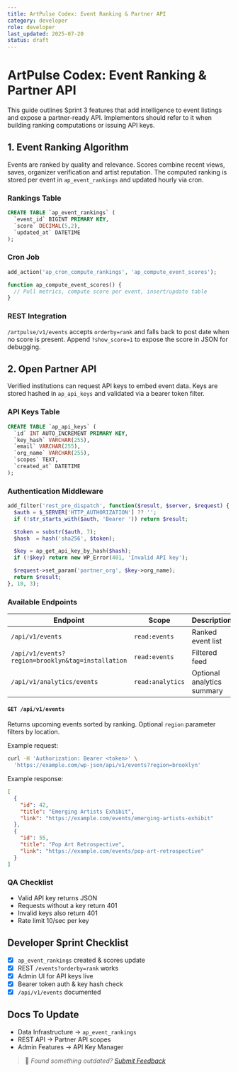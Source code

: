 ```yaml
---
title: ArtPulse Codex: Event Ranking & Partner API
category: developer
role: developer
last_updated: 2025-07-20
status: draft
---
```

# ArtPulse Codex: Event Ranking & Partner API

This guide outlines Sprint 3 features that add intelligence to event listings and expose a partner-ready API. Implementors should refer to it when building ranking computations or issuing API keys.

## 1. Event Ranking Algorithm

Events are ranked by quality and relevance. Scores combine recent views, saves, organizer verification and artist reputation. The computed ranking is stored per event in `ap_event_rankings` and updated hourly via cron.

### Rankings Table

```sql
CREATE TABLE `ap_event_rankings` (
  `event_id` BIGINT PRIMARY KEY,
  `score` DECIMAL(5,2),
  `updated_at` DATETIME
);
```

### Cron Job

```php
add_action('ap_cron_compute_rankings', 'ap_compute_event_scores');

function ap_compute_event_scores() {
  // Pull metrics, compute score per event, insert/update table
}
```

### REST Integration

`/artpulse/v1/events` accepts `orderby=rank` and falls back to post date when no score is present. Append `?show_score=1` to expose the score in JSON for debugging.

## 2. Open Partner API

Verified institutions can request API keys to embed event data. Keys are stored hashed in `ap_api_keys` and validated via a bearer token filter.

### API Keys Table

```sql
CREATE TABLE `ap_api_keys` (
  `id` INT AUTO_INCREMENT PRIMARY KEY,
  `key_hash` VARCHAR(255),
  `email` VARCHAR(255),
  `org_name` VARCHAR(255),
  `scopes` TEXT,
  `created_at` DATETIME
);
```

### Authentication Middleware

```php
add_filter('rest_pre_dispatch', function($result, $server, $request) {
  $auth = $_SERVER['HTTP_AUTHORIZATION'] ?? '';
  if (!str_starts_with($auth, 'Bearer ')) return $result;

  $token = substr($auth, 7);
  $hash  = hash('sha256', $token);

  $key = ap_get_api_key_by_hash($hash);
  if (!$key) return new WP_Error(401, 'Invalid API key');

  $request->set_param('partner_org', $key->org_name);
  return $result;
}, 10, 3);
```

### Available Endpoints

| Endpoint | Scope | Description |
| --- | --- | --- |
| `/api/v1/events` | `read:events` | Ranked event list |
| `/api/v1/events?region=brooklyn&tag=installation` | `read:events` | Filtered feed |
| `/api/v1/analytics/events` | `read:analytics` | Optional analytics summary |

#### `GET /api/v1/events`

Returns upcoming events sorted by ranking. Optional `region` parameter filters by location.

Example request:

```bash
curl -H 'Authorization: Bearer <token>' \
  'https://example.com/wp-json/api/v1/events?region=brooklyn'
```

Example response:

```json
[
  {
    "id": 42,
    "title": "Emerging Artists Exhibit",
    "link": "https://example.com/events/emerging-artists-exhibit"
  },
  {
    "id": 55,
    "title": "Pop Art Retrospective",
    "link": "https://example.com/events/pop-art-retrospective"
  }
]
```

### QA Checklist

- Valid API key returns JSON
- Requests without a key return 401
- Invalid keys also return 401
- Rate limit 10/sec per key

## Developer Sprint Checklist

- [x] `ap_event_rankings` created & scores update
- [x] REST `/events?orderby=rank` works
- [x] Admin UI for API keys live
- [x] Bearer token auth & key hash check
- [x] `/api/v1/events` documented

## Docs To Update

- Data Infrastructure → `ap_event_rankings`
- REST API → Partner API scopes
- Admin Features → API Key Manager

> 💬 *Found something outdated? [Submit Feedback](feedback.md)*
